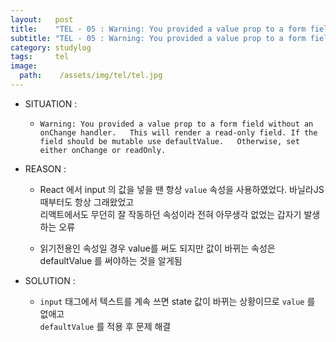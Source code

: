 ```yaml
---
layout:   post
title:    "TEL - 05 : Warning: You provided a value prop to a form field without an onChange handler."
subtitle: "TEL - 05 : Warning: You provided a value prop to a form field without an onChange handler."
category: studylog
tags:     tel
image:
  path:    /assets/img/tel/tel.jpg
---
```


* SITUATION :  

  * `Warning: You provided a value prop to a form field without an onChange handler.  
This will render a read-only field. If the field should be mutable use defaultValue.  
Otherwise, set either onChange or readOnly.`  

* REASON :  

  * React 에서 input 의 값을 넣을 땐 항상 `value` 속성을 사용하였었다. 바닐라JS때부터도 항상 그래왔었고  
    리액트에서도 무던히 잘 작동하던 속성이라 전혀 아무생각 없었는 갑자기 발생하는 오류  

  * 읽기전용인 속성일 경우 value를 써도 되지만 값이 바뀌는 속성은 defaultValue 를 써야하는 것을 알게됨  



* SOLUTION :  

  * `input` 태그에서 텍스트를 계속 쓰면 state 값이 바뀌는 상황이므로 `value` 를 없애고  
  `defaultValue` 를 적용 후 문제 해결  

